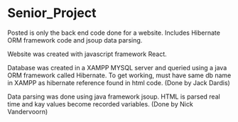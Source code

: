 # Senior_Project

Posted is only the back end code done for a website. Includes Hibernate ORM framework code and jsoup data parsing.

Website was created with javascript framework React.

Database was created in a XAMPP MYSQL server and queried using a java ORM framework called Hibernate.
To get working, must have same db name in XAMPP as hibernate reference found in html code. (Done by Jack Dardis)

Data parsing was done using java framework jsoup.  HTML is parsed real time and kay values become recorded variables. (Done by Nick Vandervoorn)
